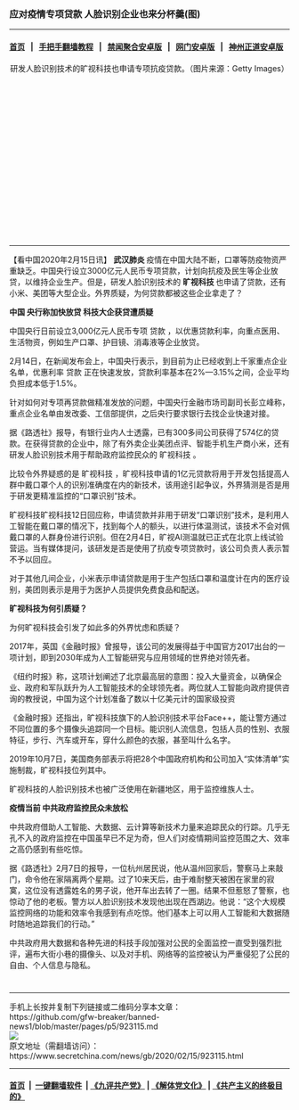 ### 应对疫情专项贷款 人脸识别企业也来分杯羹(图)
------------------------

#### [首页](https://github.com/gfw-breaker/banned-news1/blob/master/README.md) &nbsp;&nbsp;|&nbsp;&nbsp; [手把手翻墙教程](https://github.com/gfw-breaker/guides/wiki) &nbsp;&nbsp;|&nbsp;&nbsp; [禁闻聚合安卓版](https://github.com/gfw-breaker/bn-android) &nbsp;&nbsp;|&nbsp;&nbsp; [网门安卓版](https://github.com/oGate2/oGate) &nbsp;&nbsp;|&nbsp;&nbsp; [神州正道安卓版](https://github.com/SzzdOgate/update) 



<div class="article_right" style="fone-color:#000">
 <p style="text-align:center">
  <img alt="" src="https://img2.secretchina.com/pic/2019/2-26/p2370242a684991861-ss.jpg"/>
  <br>
   研发人脸识别技术的旷视科技也申请专项抗疫贷款。（图片来源：Getty Images）
   <span id="hideid" name="hideid" style="color:red;display:none;">
    <span href="https://www.secretchina.com">
    </span>
   </span>
  </br>
 </p>
 <div id="txt-mid1-t21-2017">
  <ins class="adsbygoogle" data-ad-client="ca-pub-1276641434651360" data-ad-slot="2451032099" style="display:inline-block;width:336px;height:280px">
  </ins>
  

---


  </div>
 </div>
 <p>
  【看中国2020年2月15日讯】
  <strong>
   <span href="https://www.secretchina.com/news/gb/tag/武汉肺炎" target="_blank">
    武汉肺炎
   </span>
  </strong>
  疫情在中国大陆不断，口罩等防疫物资严重缺乏。中国央行设立3000亿元人民币专项贷款，计划向抗疫及民生等企业放贷，以维持企业生产。但是，研发人脸识别技术的
  <strong>
   旷视科技
  </strong>
  也申请了贷款，还有小米、美团等大型企业。外界质疑，为何贷款都被这些企业拿走了？
  <span id="hideid" name="hideid" style="color:red;display:none;">
   <span href="https://www.secretchina.com">
   </span>
  </span>
 </p>
 <p>
  <strong>
   <span href="https://www.secretchina.com" target="_blank">
    中国
   </span>
   央行称加快放贷
  </strong>
  <strong>
   科技大企获贷遭质疑
  </strong>
 </p>
 <p>
  中国央行日前设立3,000亿元人民币专项
  <span href="https://zh.wikipedia.org/wiki/%E8%B2%B8%E6%AC%BE" target="_blank">
   贷款
  </span>
  ，以优惠贷款利率，向重点医用、生活物资，例如生产口罩、护目镜、消毒液等企业放贷。
 </p>
 <p>
  2月14日，在新闻发布会上，中国央行表示，到目前为止已经收到上千家重点企业名单，优惠利率
  <span href="https://www.secretchina.com/news/gb/tag/贷款" target="_blank">
   贷款
  </span>
  正在快速发放，贷款利率基本在2%—3.15%之间，企业平均负担成本低于1.5%。
 </p>
 <p>
  针对如何对专项再贷款做精准发放的问题，中国央行金融市场司副司长彭立峰称，重点企业名单由发改委、工信部提供，之后央行要求银行去找企业快速对接。
 </p>
 <p>
  据《路透社》报导，有银行业内人士透露，已有300多间公司获得了574亿的贷款。在获得贷款的企业中，除了有外卖企业美团点评、智能手机生产商小米，还有研发人脸识别技术用于帮助政府监控民众的
  <span href="https://zh.wikipedia.org/wiki/%E6%97%B7%E8%A7%86%E7%A7%91%E6%8A%80" target="_blank">
   旷视科技
  </span>
  。
 </p>
 <p>
  比较令外界疑惑的是
  <span href="https://www.secretchina.com/news/gb/tag/旷视科技" target="_blank">
   旷视科技
  </span>
  ，旷视科技申请的1亿元贷款将用于开发包括提高人群中戴口罩个人的识别准确度在内的新技术，该用途引起争议，外界猜测是否是用于研发更精准监控的“口罩识别”技术。
 </p>
 <p>
  旷视科技旷视科技12日回应称，申请贷款并非用于研发“口罩识别”技术，是利用人工智能在戴口罩的情况下，找到每个人的额头，以进行体温测试，该技术不会对佩戴口罩的人群身份进行识别。但在2月4日，旷视AI测温就已正式在北京上线试验营运。当有媒体提问，该研发是否是使用了抗疫专项贷款时，该公司负责人表示暂不予以回应。
 </p>
 <p>
  对于其他几间企业，小米表示申请贷款是用于生产包括口罩和温度计在内的医疗设别，美团则表示是用于为医护人员提供免费食品和配送。
 </p>
 <p>
  <strong>
   旷视科技为何引质疑？
  </strong>
 </p>
 <p>
  为何旷视科技会引发了如此多的外界忧虑和质疑？
 </p>
 <p>
  2017年，英国《金融时报》曾报导，该公司的发展得益于中国官方2017出台的一项计划，即到2030年成为人工智能研究与应用领域的世界绝对领先者。
 </p>
 <p>
  《纽约时报》称，这项计划阐述了北京最高层的意图：投入大量资金，以确保企业、政府和军队跃升为人工智能技术的全球领先者。两位就人工智能向政府提供咨询的教授说，中国为这个计划准备了数以十亿美元计的国家级投资
 </p>
 <p>
  《金融时报》还指出，旷视科技旗下的人脸识别技术平台Face++，能让警方通过不同位置的多个摄像头追踪同一个目标。能识别人流信息，包括人员的性别、衣服特征，步行、汽车或开车，穿什么颜色的衣服，甚至叫什么名字。
 </p>
 <p>
  2019年10月7日，美国商务部表示将把28个中国政府机构和公司加入“实体清单”实施制裁，旷视科技位列其中。
 </p>
 <p>
  旷视科技的人脸识别技术也被广泛使用在新疆地区，用于监控维族人士。
 </p>
 <p>
  <strong>
   疫情当前 中共政府监控民众未放松
  </strong>
 </p>
 <p>
  中共政府借助人工智能、大数据、云计算等新技术力量来追踪民众的行踪。几乎无孔不入的政府监控在中国虽早已不足为奇，但人们对疫情期间监控范围之大、效率之高仍感到有些吃惊。
 </p>
 <p>
  据《路透社》2月7日的报导，一位杭州居民说，他从温州回家后，警察马上来敲门，命令他在家隔离两个星期。过了10来天后，由于难耐整天被困在家里的寂寞，这位没有透露姓名的男子说，他开车出去转了一圈。结果不但惹怒了警察，也惊动了他的老板。警方以人脸识别技术发现他出现在西湖边。他说：“这个大规模监控网络的功能和效率令我感到有点吃惊。他们基本上可以用人工智能和大数据随时随地追踪我们的行动。”
 </p>
 <p>
  中共政府用大数据和各种先进的科技手段加强对公民的全面监控一直受到强烈批评，遍布大街小巷的摄像头、以及对手机、网络等的监控被认为严重侵犯了公民的自由、个人信息与隐私。
  <center>
   <div>
    <div id="txt-mid2-t22-2017" style="display: block;  max-height: 351px;  overflow: hidden;">
     <div id="SC-21xxx">
     </div>
     <ins class="adsbygoogle" data-ad-client="ca-pub-1276641434651360" data-ad-format="auto" data-ad-slot="4301710469" data-full-width-responsive="true" style="display:block">
     </ins>
    </div>
   </div>
  </center>
  <div style="padding-top:12px;">
  </div>
 </p>
</div>

<hr/>
手机上长按并复制下列链接或二维码分享本文章：<br/>
https://github.com/gfw-breaker/banned-news1/blob/master/pages/p5/923115.md <br/>
<a href='https://github.com/gfw-breaker/banned-news1/blob/master/pages/p5/923115.md'><img src='https://github.com/gfw-breaker/banned-news1/blob/master/pages/p5/923115.md.png'/></a> <br/>
原文地址（需翻墙访问）：https://www.secretchina.com/news/gb/2020/02/15/923115.html


------------------------
#### [首页](https://github.com/gfw-breaker/banned-news1/blob/master/README.md) &nbsp;|&nbsp; [一键翻墙软件](https://github.com/gfw-breaker/nogfw/blob/master/README.md) &nbsp;| [《九评共产党》](https://github.com/gfw-breaker/9ping.md/blob/master/README.md#九评之一评共产党是什么) | [《解体党文化》](https://github.com/gfw-breaker/jtdwh.md/blob/master/README.md) | [《共产主义的终极目的》](https://github.com/gfw-breaker/gczydzjmd.md/blob/master/README.md)


<img src='http://gfw-breaker.win/banned-news/pages/p5/923115.md' width='0px' height='0px'/>